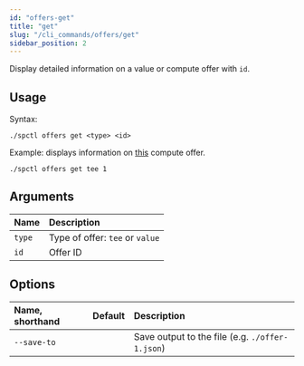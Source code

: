 ```yaml
---
id: "offers-get"
title: "get"
slug: "/cli_commands/offers/get"
sidebar_position: 2
---
```


Display detailed information on a value or compute offer with `id`.

## Usage

Syntax:

```
./spctl offers get <type> <id>
```

Example: displays information on [this](https://marketplace.superprotocol.com/compute?offerId=1) compute offer.

```
./spctl offers get tee 1
```

## Arguments

| **Name** | **Description**                 |
|:---------|:--------------------------------|
| `type`   | Type of offer: `tee` or `value` |
| `id`     | Offer ID                        |

## Options

|**Name, shorthand**|**Default**|**Description**|
| :- | :- | :- |
|`--save-to`| |Save output to the file (e.g. `./offer-1.json`)|

